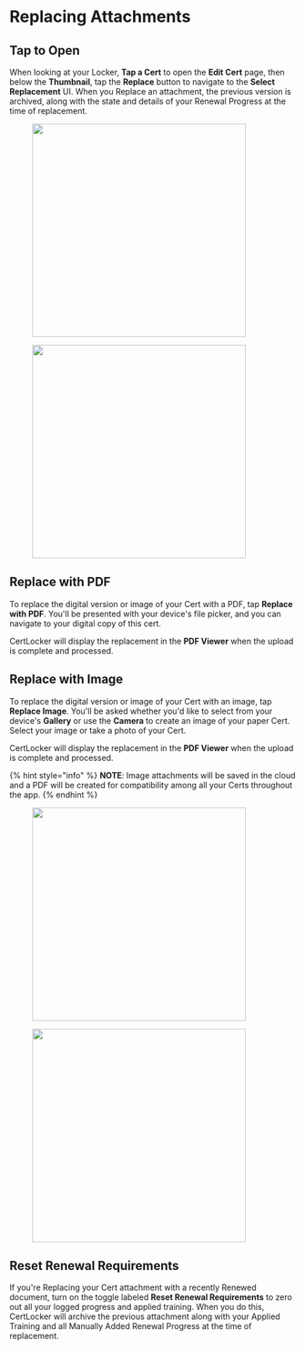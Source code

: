 # Replacing Attachments

## Tap to Open

When looking at your Locker, **Tap a Cert** to open the **Edit Cert** page, then below the **Thumbnail**, tap the **Replace** button to navigate to the **Select Replacement** UI. When you Replace an attachment, the previous version is archived, along with the state and details of your Renewal Progress at the time of replacement.

<div><figure><img src="../.gitbook/assets/1.0.0-editcerts-1 (2).PNG" alt="" width="375"><figcaption></figcaption></figure> <figure><img src="../.gitbook/assets/1.0.0-replace.PNG" alt="" width="375"><figcaption></figcaption></figure></div>

## Replace with PDF

To replace the digital version or image of your Cert with a PDF, tap **Replace with PDF**. You'll be presented with your device's file picker, and you can navigate to your digital copy of this cert.

CertLocker will display the replacement in the **PDF Viewer** when the upload is complete and processed.

## Replace with Image

To replace the digital version or image of your Cert with an image, tap **Replace Image**. You'll be asked whether you'd like to select from your device's **Gallery** or use the **Camera** to create an image of your paper Cert. Select your image or take a photo of your Cert.

CertLocker will display the replacement in the **PDF Viewer** when the upload is complete and processed.

{% hint style="info" %}
**NOTE**: Image attachments will be saved in the cloud and a PDF will be created for compatibility among all your Certs throughout the app.
{% endhint %}

<div><figure><img src="../.gitbook/assets/1.0.0-replace-pdf.PNG" alt="" width="375"><figcaption></figcaption></figure> <figure><img src="../.gitbook/assets/1.0.0-replace-image.PNG" alt="" width="375"><figcaption></figcaption></figure></div>

## Reset Renewal Requirements

If you're Replacing your Cert attachment with a recently Renewed document, turn on the toggle labeled **Reset Renewal Requirements** to zero out all your logged progress and applied training. When you do this, CertLocker will archive the previous attachment along with your Applied Training and all Manually Added Renewal Progress at the time of replacement.
